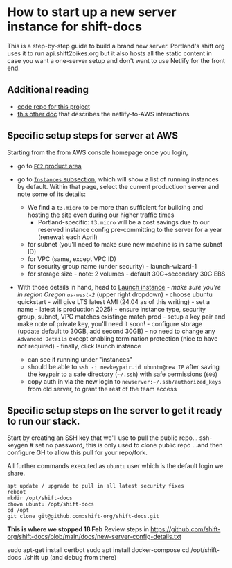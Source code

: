 # How to start up a new server instance for shift-docs


This is a step-by-step guide to build a brand new server.  Portland's shift org uses it to run api.shift2bikes.org but it also hosts all the static content in case you want a one-server setup and don't want to use Netlify for the front end.

## Additional reading

- [code repo for this project](https://github.com/shift-org/shift-docs)
- [this other doc](shift2bikes-specifics) that describes the netlify-to-AWS interactions

## Specific setup steps for server at AWS

Starting from the from AWS console homepage once you login,

- go to [`EC2` product area](https://us-west-2.console.aws.amazon.com/ec2/home?region=us-west-2#Home)
- go to [`Instances` subsection](https://us-west-2.console.aws.amazon.com/ec2/home?region=us-west-2#Instances:instanceState=running), which will show a list of running instances by default.  Within that page, select the current productiuon server and note some of its details:
	- We find a `t3.micro` to be more than sufficient for building and hosting the site even during our higher traffic times
		- Portland-specific: `t3.micro` will be a cost savings due to our reserved instance config pre-committing to the server for a year (renewal: each April)
	- for subnet (you'll need to make sure new machine is in same subnet ID)
	- for VPC (same,  except VPC ID)
	- for security group name (under security) - launch-wizard-1
	- for storage size - note: 2 volumes - default 30G+secondary 30G EBS
- With those details in hand, head to [Launch instance](https://us-west-2.console.aws.amazon.com/ec2/home?region=us-west-2#LaunchInstances)
		- *make sure you're in region Oregon `us-west-2`* (upper right dropdown)
		- choose ubuntu quickstart - will give LTS latest AMI (24.04 as of this writing)
		- set a name - latest is production 2025)
		- ensure instance type, security group, subnet, VPC matches existinge match prod
		- setup a key pair and make note of private key, you'll need it soon!
		- configure storage (update default to 30GB, add second 30GB)
		- no need to change any `Advanced Details` except enabling termination protection (nice to have not required)
		- finally, click launch instance 


	- can see it running under "instances"
	- should be able to `ssh -i newkeypair.id ubuntu@new IP` after saving the keypair to a safe directory (`~/.ssh`) with safe permissions (`600`)
	- copy auth in via the new login to `newserver:~/.ssh/authorized_keys` from old server,  to grant the rest of the team access
	

## Specific setup steps on the server to get it ready to run our stack.

Start by creating an SSH key that we'll use to pull the public repo...
	ssh-keygen  # set no password, this is only used to clone public repo
...and then configure GH to allow this pull for your repo/fork.

All further commands executed as `ubuntu` user which is the default login we share.

	
	apt update / upgrade to pull in all latest security fixes
	reboot
	mkdir /opt/shift-docs
	chown ubuntu /opt/shift-docs
	cd /opt
	git clone git@github.com:shift-org/shift-docs.git


**This is where we stopped 18 Feb**
Review steps in https://github.com/shift-org/shift-docs/blob/main/docs/new-server-config-details.txt

sudo apt-get install certbot
sudo apt install docker-compose
cd /opt/shift-docs
./shift up
(and debug from there)
